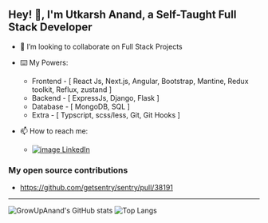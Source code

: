 ## Hey! 👋, I'm Utkarsh Anand, a Self-Taught Full Stack Developer

- 👀 I’m looking to collaborate on Full Stack Projects

- ⌨️ My Powers:
  - Frontend - [ React Js, Next.js, Angular, Bootstrap, Mantine, Redux toolkit, Reflux, zustand ]
  - Backend - [ ExpressJs, Django, Flask ]
  - Database - [ MongoDB, SQL ]
  - Extra - [ Typscript, scss/less, Git, Git Hooks ]
  
- 📫 How to reach me:
  - [![image](https://icons.getbootstrap.com/assets/icons/linkedin.svg) LinkedIn](https://www.linkedin.com/in/utkarshanand93)


### My open source contributions
- https://github.com/getsentry/sentry/pull/38191

---------------------------------------

![GrowUpAnand's GitHub stats](https://github-readme-stats.vercel.app/api?username=growupanand&show_icons=true&count_private=true&hide_border=true&show_owner=true&include_all_commits=true&layout=compact) 
![Top Langs](https://github-readme-stats.vercel.app/api/top-langs/?username=growupanand&count_private=true&hide_border=true&layout=compact)
